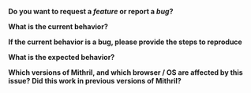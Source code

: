 **Do you want to request a *feature* or report a *bug*?**

**What is the current behavior?**

**If the current behavior is a bug, please provide the steps to reproduce**

**What is the expected behavior?**

**Which versions of Mithril, and which browser / OS are affected by this issue? Did this work in previous versions of Mithril?**
